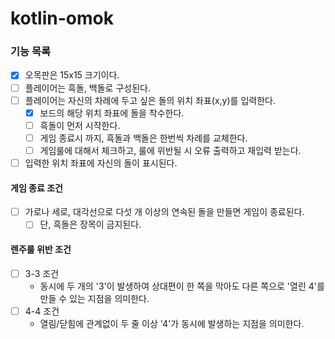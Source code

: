# kotlin-omok

### 기능 목록

- [x] 오목판은 15x15 크기이다.
- [ ] 플레이어는 흑돌, 백돌로 구성된다.
- [ ] 플레이어는 자신의 차례에 두고 싶은 돌의 위치 좌표(x,y)를 입력한다.
    - [x] 보드의 해당 위치 좌표에 돌을 착수한다.
    - [ ] 흑돌이 먼저 시작한다.
    - [ ] 게임 종료시 까지, 흑돌과 백돌은 한번씩 차례를 교체한다.
    - [ ] 게임룰에 대해서 체크하고, 룰에 위반될 시 오류 출력하고 재입력 받는다.
- [ ] 입력한 위치 좌표에 자신의 돌이 표시된다.

#### 게임 종료 조건

- [ ] 가로나 세로, 대각선으로 다섯 개 이상의 연속된 돌을 만들면 게임이 종료된다.
    - [ ] 단, 흑돌은 장목이 금지된다.

#### 렌주룰 위반 조건

- [ ] 3-3 조건
    - 동시에 두 개의 '3'이 발생하여 상대편이 한 쪽을 막아도 다른 쪽으로 '열린 4'를 만들 수 있는 지점을 의미한다.
- [ ] 4-4 조건
    - 열림/닫힘에 관계없이 두 줄 이상 '4'가 동시에 발생하는 지점을 의미한다.
